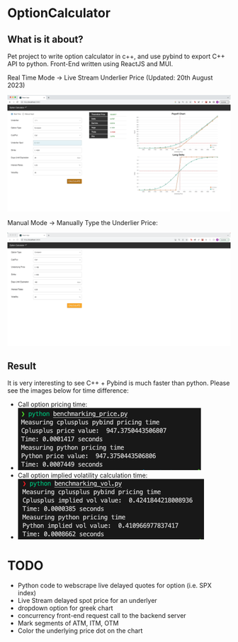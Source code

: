 # OptionCalculator

## What is it about?

Pet project to write option calculator in c++, and use pybind to export C++ API to python. Front-End written using ReactJS and MUI.

Real Time Mode -> Live Stream Underlier Price (Updated: 20th August 2023)

![Alt Text](assets/option_app_realtime.gif)

Manual Mode -> Manually Type the Underlier Price:

![Alt Text](assets/optioncalculator.gif)

## Result

It is very interesting to see C++ + Pybind is much faster than python. Please see the images below for time difference:

- Call option pricing time:
- ![Alt Text](https://github.com/lersonglim/OptionCalculator/blob/main/assets/price_time.png)
- Call option implied volatility calculation time:
- ![Alt Text](https://github.com/lersonglim/OptionCalculator/blob/main/assets/vol_time.png)

# TODO

- Python code to webscrape live delayed quotes for option (i.e. SPX index)
- Live Stream delayed spot price for an underlyer
- dropdown option for greek chart
- concurrency front-end request call to the backend server
- Mark segments of ATM, ITM, OTM
- Color the underlying price dot on the chart
